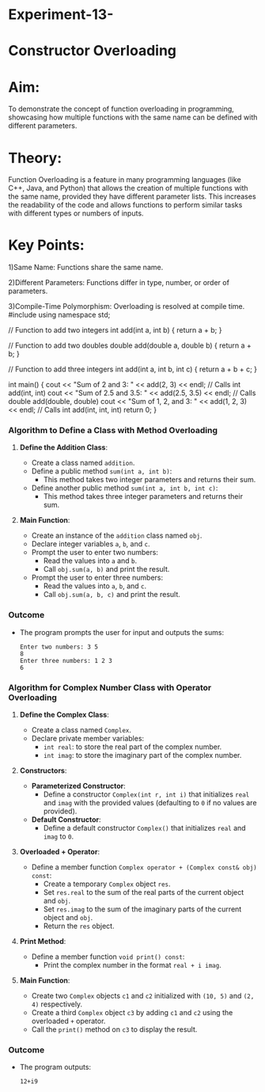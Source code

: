 # Experiment-13-
# Constructor Overloading
# Aim:
To demonstrate the concept of function overloading in programming, showcasing how multiple functions with the same name can be defined with different parameters.

# Theory:
Function Overloading is a feature in many programming languages (like C++, Java, and Python) that allows the creation of multiple functions with the same name, provided they have different parameter lists. This increases the readability of the code and allows functions to perform similar tasks with different types or numbers of inputs.

# Key Points:

1)Same Name: Functions share the same name.

2)Different Parameters: Functions differ in type, number, or order of parameters.

3)Compile-Time Polymorphism: Overloading is resolved at compile time.
#include <iostream>
using namespace std;

// Function to add two integers
int add(int a, int b) {
    return a + b;
}

// Function to add two doubles
double add(double a, double b) {
    return a + b;
}

// Function to add three integers
int add(int a, int b, int c) {
    return a + b + c;
}

int main() {
    cout << "Sum of 2 and 3: " << add(2, 3) << endl; // Calls int add(int, int)
    cout << "Sum of 2.5 and 3.5: " << add(2.5, 3.5) << endl; // Calls double add(double, double)
    cout << "Sum of 1, 2, and 3: " << add(1, 2, 3) << endl; // Calls int add(int, int, int)
    return 0;
}


### Algorithm to Define a Class with Method Overloading

1. **Define the Addition Class**:
   - Create a class named `addition`.
   - Define a public method `sum(int a, int b)`:
     - This method takes two integer parameters and returns their sum.
   - Define another public method `sum(int a, int b, int c)`:
     - This method takes three integer parameters and returns their sum.

2. **Main Function**:
   - Create an instance of the `addition` class named `obj`.
   - Declare integer variables `a`, `b`, and `c`.
   - Prompt the user to enter two numbers:
     - Read the values into `a` and `b`.
     - Call `obj.sum(a, b)` and print the result.
   - Prompt the user to enter three numbers:
     - Read the values into `a`, `b`, and `c`.
     - Call `obj.sum(a, b, c)` and print the result.


### Outcome
- The program prompts the user for input and outputs the sums:
  ```
  Enter two numbers: 3 5
  8
  Enter three numbers: 1 2 3
  6
  ```
### Algorithm for Complex Number Class with Operator Overloading

1. **Define the Complex Class**:
   - Create a class named `Complex`.
   - Declare private member variables:
     - `int real`: to store the real part of the complex number.
     - `int imag`: to store the imaginary part of the complex number.

2. **Constructors**:
   - **Parameterized Constructor**:
     - Define a constructor `Complex(int r, int i)` that initializes `real` and `imag` with the provided values (defaulting to `0` if no values are provided).
   - **Default Constructor**:
     - Define a default constructor `Complex()` that initializes `real` and `imag` to `0`.

3. **Overloaded + Operator**:
   - Define a member function `Complex operator + (Complex const& obj) const`:
     - Create a temporary `Complex` object `res`.
     - Set `res.real` to the sum of the real parts of the current object and `obj`.
     - Set `res.imag` to the sum of the imaginary parts of the current object and `obj`.
     - Return the `res` object.

4. **Print Method**:
   - Define a member function `void print() const`:
     - Print the complex number in the format `real + i imag`.

5. **Main Function**:
   - Create two `Complex` objects `c1` and `c2` initialized with `(10, 5)` and `(2, 4)` respectively.
   - Create a third `Complex` object `c3` by adding `c1` and `c2` using the overloaded `+` operator.
   - Call the `print()` method on `c3` to display the result.

### Outcome
- The program outputs:
  ```
  12+i9
  ```
